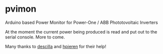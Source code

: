 # pvimon
Arduino based Power Monitor for Power-One / ABB Phototovoltaic Inverters

At the moment the current power being produced is read and put out to the serial console. More to come.

Many thanks to [descilla](https://github.com/descilla) and [hpieren](https://github.com/hpieren) for their help!
